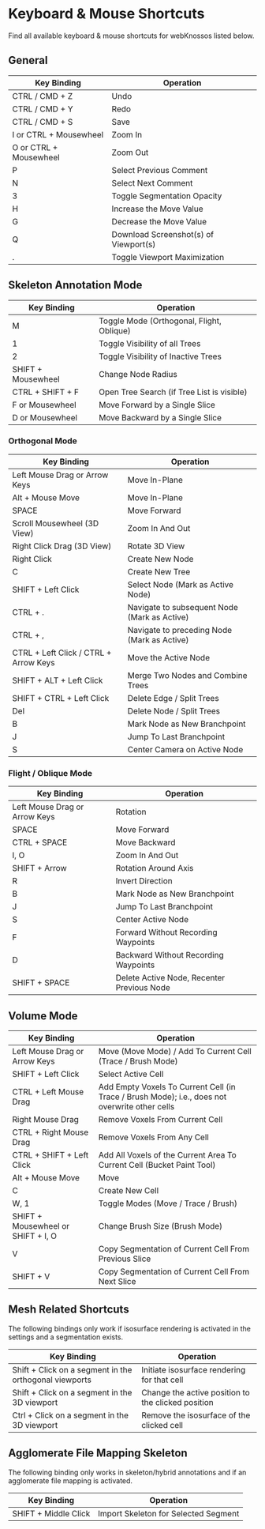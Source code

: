 # Keyboard & Mouse Shortcuts

Find all available keyboard & mouse shortcuts for webKnossos listed below.

## General

| Key Binding                   | Operation                                   |
| ----------------------------- | ------------------------------------------- |
| CTRL / CMD + Z                | Undo                                        |
| CTRL / CMD + Y                | Redo                                        |
| CTRL / CMD + S                | Save                                        |
| I or CTRL + Mousewheel        | Zoom In                                     |
| O or CTRL + Mousewheel        | Zoom Out                                    |
| P                             | Select Previous Comment                     |
| N                             | Select Next Comment                         |
| 3                             | Toggle Segmentation Opacity                 |
| H                             | Increase the Move Value                     |
| G                             | Decrease the Move Value                     |
| Q                             | Download Screenshot(s) of Viewport(s)       |
| .                             | Toggle Viewport Maximization                |

## Skeleton Annotation Mode

| Key Binding                   | Operation                                   |
| ----------------------------- | ------------------------------------------- |
| M                             | Toggle Mode (Orthogonal, Flight, Oblique)   |
| 1                             | Toggle Visibility of all Trees              |
| 2                             | Toggle Visibility of Inactive Trees         |
| SHIFT + Mousewheel            | Change Node Radius                          |
| CTRL + SHIFT + F              | Open Tree Search (if Tree List is visible)  |
| F or Mousewheel               | Move Forward by a Single Slice              |
| D or Mousewheel               | Move Backward by a Single Slice             |

### Orthogonal Mode

| Key Binding                           | Operation                                   |
| ------------------------------------- | ------------------------------------------- |
| Left Mouse Drag or Arrow Keys         | Move In-Plane                               |
| Alt + Mouse Move                      | Move In-Plane                               |
| SPACE                                 | Move Forward                                |
| Scroll Mousewheel (3D View)           | Zoom In And Out                             |
| Right Click Drag (3D View)            | Rotate 3D View                              |
| Right Click                           | Create New Node                             |
| C                                     | Create New Tree                             |
| SHIFT + Left Click                    | Select Node (Mark as Active Node)           |
| CTRL + .                              | Navigate to subsequent Node (Mark as Active)|
| CTRL + ,                              | Navigate to preceding Node (Mark as Active) |
| CTRL + Left Click / CTRL + Arrow Keys | Move the Active Node                        |
| SHIFT + ALT + Left Click      | Merge Two Nodes and Combine Trees                   |
| SHIFT + CTRL + Left Click     | Delete Edge / Split Trees                           |
| Del                           | Delete Node / Split Trees                           |
| B                             | Mark Node as New Branchpoint                        |
| J                             | Jump To Last Branchpoint                            |
| S                             | Center Camera on Active Node                        |

### Flight / Oblique Mode

| Key Binding                   | Operation                                  |
| ----------------------------- | ------------------------------------------ |
| Left Mouse Drag or Arrow Keys | Rotation                                   |
| SPACE                         | Move Forward                               |
| CTRL + SPACE                  | Move Backward                              |
| I, O                          | Zoom In And Out                            |
| SHIFT + Arrow                 | Rotation Around Axis                       |
| R                             | Invert Direction                           |
| B                             | Mark Node as New Branchpoint               |
| J                             | Jump To Last Branchpoint                   |
| S                             | Center Active Node                         |
| F                             | Forward Without Recording Waypoints        |
| D                             | Backward Without Recording Waypoints       |
| SHIFT + SPACE                 | Delete Active Node, Recenter Previous Node |


## Volume Mode

| Key Binding                       | Operation                                                   |
| --------------------------------- | ----------------------------------------------------------- |
| Left Mouse Drag or Arrow Keys     | Move (Move Mode) / Add To Current Cell (Trace / Brush Mode) |
| SHIFT + Left Click                | Select Active Cell                                          |
| CTRL + Left Mouse Drag            | Add Empty Voxels To Current Cell (in Trace / Brush Mode); i.e., does not overwrite other cells    |
| Right Mouse Drag                  | Remove Voxels From Current Cell                             |
| CTRL + Right Mouse Drag           | Remove Voxels From Any Cell                                 |
| CTRL + SHIFT + Left Click | Add All Voxels of the Current Area To Current Cell (Bucket Paint Tool) |
| Alt + Mouse Move                  | Move                                                        |
| C                                 | Create New Cell                                             |
| W, 1                              | Toggle Modes (Move / Trace / Brush)                         |
| SHIFT + Mousewheel or SHIFT + I, O | Change Brush Size (Brush Mode)                              |
| V                                 | Copy Segmentation of Current Cell From Previous Slice       |
| SHIFT + V                         | Copy Segmentation of Current Cell From Next Slice           |

## Mesh Related Shortcuts

The following bindings only work if isosurface rendering is activated in the settings and a segmentation exists.

| Key Binding                                            | Operation                                                   |
| ------------------------------------------------------ | ----------------------------------------------------------- |
| Shift + Click on a segment in the orthogonal viewports | Initiate isosurface rendering for that cell                 |
| Shift + Click on a segment in the 3D viewport          | Change the active position to the clicked position          |
| Ctrl + Click on a segment in the 3D viewport           | Remove the isosurface of the clicked cell                   |

## Agglomerate File Mapping Skeleton

The following binding only works in skeleton/hybrid annotations and if an agglomerate file mapping is activated.

| Key Binding                     | Operation                                 |
| ------------------------------- | ----------------------------------------- |
| SHIFT + Middle Click            | Import Skeleton for Selected Segment      |
